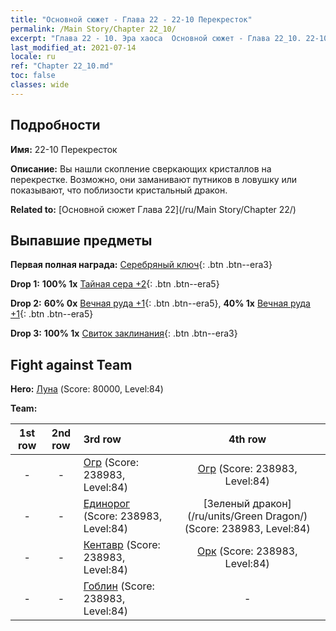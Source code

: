 ```yaml
---
title: "Основной сюжет - Глава 22 - 22-10 Перекресток"
permalink: /Main Story/Chapter 22_10/
excerpt: "Глава 22 - 10. Эра хаоса  Основной сюжет - Глава 22_10. 22-10 Перекресток"
last_modified_at: 2021-07-14
locale: ru
ref: "Chapter 22_10.md"
toc: false
classes: wide
---
```


## Подробности

 **Имя:** 22-10 Перекресток

 **Описание:** Вы нашли скопление сверкающих кристаллов на перекрестке. Возможно, они заманивают путников в ловушку или показывают, что поблизости кристальный дракон.

 **Related to:** [Основной сюжет Глава 22](/ru/Main Story/Chapter 22/)

## Выпавшие предметы

 **Первая полная награда:** [Серебряный ключ](/ItemsRU/con_693/){: .btn .btn--era3}

 **Drop 1:** **100% 1x** [Тайная сера +2](/ItemsRU/mat_78/){: .btn .btn--era5}

 **Drop 2:** **60% 0x** [Вечная руда +1](/ItemsRU/mat_68/){: .btn .btn--era5}, **40% 1x** [Вечная руда +1](/ItemsRU/mat_68/){: .btn .btn--era5}

 **Drop 3:** **100% 1x** [Свиток заклинания](/ItemsRU/con_694/){: .btn .btn--era3}


## Fight against Team
 **Hero:** [Луна](/ru/heroes/Luna/) (Score: 80000, Level:84)

 **Team:**


  | 1st row | 2nd row | 3rd row | 4th row |
  |:----:|:----:|:----|:----:|
  | - | - | [Огр](/ru/units/Ogre/) (Score: 238983, Level:84)  | [Огр](/ru/units/Ogre/) (Score: 238983, Level:84)  |
  | - | - | [Единорог](/ru/units/Unicorn/) (Score: 238983, Level:84)  | [Зеленый дракон](/ru/units/Green Dragon/) (Score: 238983, Level:84)  |
  | - | - | [Кентавр](/ru/units/Centaur/) (Score: 238983, Level:84)  | [Орк](/ru/units/Orc/) (Score: 238983, Level:84)  |
  | - | - | [Гоблин](/ru/units/Goblin/) (Score: 238983, Level:84)  | - |


